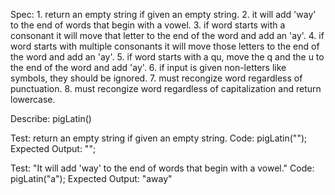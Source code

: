 Spec: 1. return an empty string if given an empty string.
      2. it will add 'way' to the end of words that begin with a vowel.
      3. if word starts with a consonant it will move that letter to the end of the word and add an 'ay'.
      4. if word starts with multiple consonants it will move those letters to the end of the word and add an 'ay'.
      5. if word starts with a qu, move the q and the u to the end of the word and add 'ay'.
      6. if input is given non-letters like symbols, they should be ignored.
      7. must recongize word regardless of punctuation.
      8. must recongize word regardless of capitalization and return lowercase.

Describe: pigLatin()

Test: return an empty string if given an empty string.
Code: pigLatin("");
Expected Output: "";

Test: "It will add 'way' to the end of words that begin with a vowel."
Code: pigLatin("a");
Expected Output: "away"
    